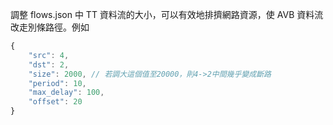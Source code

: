 調整 flows.json 中 TT 資料流的大小，可以有效地排擠網路資源，使 AVB 資料流改走別條路徑。例如

```js
{
    "src": 4,
    "dst": 2,
    "size": 2000, // 若調大這個值至20000，則4->2中間幾乎變成斷路
    "period": 10,
    "max_delay": 100,
    "offset": 20
}
```
